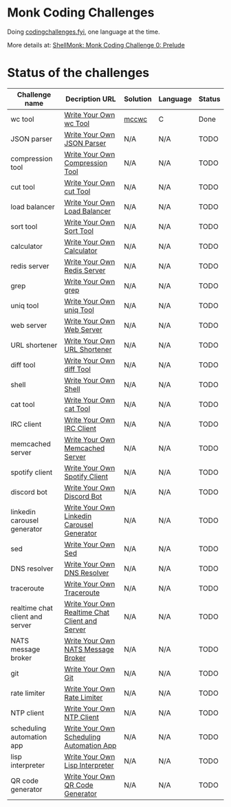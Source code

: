 # Monk Coding Challenges

Doing [codingchallenges.fyi](https://codingchallenges.fyi), one language at the time.

More details at:
[ShellMonk: Monk Coding Challenge 0: Prelude](https://shellmonk.io/posts/monk-coding-challenge-0-prelude/)

# Status of the challenges

| Challenge name | Decription URL | Solution | Language | Status | 
| -------------- | -------------- | ------------ | -------- | ------ |
| wc tool | [Write Your Own wc Tool](https://codingchallenges.fyi/challenges/challenge-wc) | [mccwc](https://github.com/shellmonk/mccwc) | C | Done |
| JSON parser | [Write Your Own JSON Parser](https://codingchallenges.fyi/challenges/challenge-json-parser) | N/A | N/A | TODO |
| compression tool | [Write Your Own Compression Tool](https://codingchallenges.fyi/challenges/challenge-huffman) | N/A | N/A | TODO |
| cut tool | [Write Your Own cut Tool](https://codingchallenges.fyi/challenges/challenge-cut) | N/A | N/A | TODO |
| load balancer | [Write Your Own Load Balancer](https://codingchallenges.fyi/challenges/challenge-load-balancer) | N/A | N/A | TODO |
| sort tool | [Write Your Own Sort Tool](https://codingchallenges.fyi/challenges/challenge-sort) | N/A | N/A | TODO |
| calculator | [Write Your Own Calculator](https://codingchallenges.fyi/challenges/challenge-calculator) | N/A | N/A | TODO |
| redis server | [Write Your Own Redis Server](https://codingchallenges.fyi/challenges/challenge-redis) | N/A | N/A | TODO |
| grep | [Write Your Own grep](https://codingchallenges.fyi/challenges/challenge-grep) | N/A | N/A | TODO |
| uniq tool | [Write Your Own uniq Tool](https://codingchallenges.fyi/challenges/challenge-uniq) | N/A | N/A | TODO |
| web server | [Write Your Own Web Server](https://codingchallenges.fyi/challenges/challenge-webserver) | N/A | N/A | TODO |
| URL shortener | [Write Your Own URL Shortener](https://codingchallenges.fyi/challenges/challenge-url-shortener) | N/A | N/A | TODO |
| diff tool | [Write Your Own diff Tool](https://codingchallenges.fyi/challenges/challenge-diff) | N/A | N/A | TODO |
| shell | [Write Your Own Shell](https://codingchallenges.fyi/challenges/challenge-shell) | N/A | N/A | TODO |
| cat tool | [Write Your Own cat Tool](https://codingchallenges.fyi/challenges/challenge-cat) | N/A | N/A | TODO |
| IRC client | [Write Your Own IRC Client](https://codingchallenges.fyi/challenges/challenge-irc) | N/A | N/A | TODO |
| memcached server | [Write Your Own Memcached Server](https://codingchallenges.fyi/challenges/challenge-memcached) | N/A | N/A | TODO |
| spotify client | [Write Your Own Spotify Client](https://codingchallenges.fyi/challenges/challenge-spotify) | N/A | N/A | TODO |
| discord bot | [Write Your Own Discord Bot](https://codingchallenges.fyi/challenges/challenge-discord) | N/A | N/A | TODO |
| linkedin carousel generator | [Write Your Own Linkedin Carousel Generator](https://codingchallenges.fyi/challenges/challenge-licq) | N/A | N/A | TODO |
| sed | [Write Your Own Sed](https://codingchallenges.fyi/challenges/challenge-sed) | N/A | N/A | TODO |
| DNS resolver | [Write Your Own DNS Resolver](https://codingchallenges.fyi/challenges/challenge-dns-resolver) | N/A | N/A | TODO |
| traceroute | [Write Your Own Traceroute](https://codingchallenges.fyi/challenges/challenge-traceroute) | N/A | N/A | TODO |
| realtime chat client and server | [Write Your Own Realtime Chat Client and Server](https://codingchallenges.fyi/challenges/challenge-realtime-chat) | N/A | N/A | TODO |
| NATS message broker | [Write Your Own NATS Message Broker](https://codingchallenges.fyi/challenges/challenge-nats) | N/A | N/A | TODO |
| git | [Write Your Own Git](https://codingchallenges.fyi/challenges/challenge-git) | N/A | N/A | TODO |
| rate limiter | [Write Your Own Rate Limiter](https://codingchallenges.fyi/challenges/challenge-rate-limiter) | N/A | N/A | TODO |
| NTP client | [Write Your Own NTP Client](https://codingchallenges.fyi/challenges/challenge-ntp) | N/A | N/A | TODO |
| scheduling automation app | [Write Your Own Scheduling Automation App](https://codingchallenges.fyi/challenges/challenge-scheduler) | N/A | N/A | TODO |
| lisp interpreter | [Write Your Own Lisp Interpreter](https://codingchallenges.fyi/challenges/challenge-lisp) | N/A | N/A | TODO |
| QR code generator | [Write Your Own QR Code Generator](https://codingchallenges.fyi/challenges/challenge-qr-generator) | N/A | N/A | TODO |

